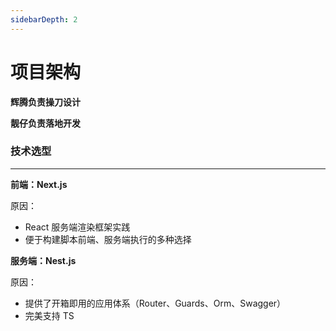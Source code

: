 ```yaml
---
sidebarDepth: 2
---
```


# 项目架构
**辉腾负责操刀设计**

**靓仔负责落地开发**

### 技术选型
---

**前端：Next.js**

原因：

- React 服务端渲染框架实践
- 便于构建脚本前端、服务端执行的多种选择

**服务端：Nest.js**

原因：

- 提供了开箱即用的应用体系（Router、Guards、Orm、Swagger）
- 完美支持 TS